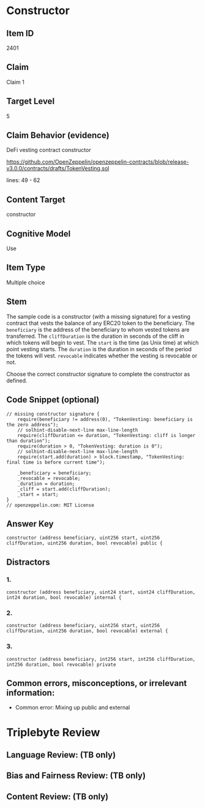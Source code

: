 # Constructor 

## Item ID
2401

## Claim
Claim 1

## Target Level
5

## Claim Behavior (evidence)
DeFi vesting contract constructor

https://github.com/OpenZeppelin/openzeppelin-contracts/blob/release-v3.0.0/contracts/drafts/TokenVesting.sol

lines: 49 - 62

## Content Target
constructor

## Cognitive Model
Use

## Item Type
Multiple choice

## Stem
The sample code is a constructor (with a missing signature) for a vesting contract that vests the balance of any ERC20 token to the beneficiary. The `beneficiary` is the address of the beneficiary to whom vested tokens are transferred. The `cliffDuration` is the duration in seconds of the cliff in which tokens will begin to vest. The `start` is the time (as Unix time) at which point vesting starts. The `duration` is the duration in seconds of the period the tokens will vest. `revocable` indicates whether the vesting is revocable or not.

Choose the correct constructor signature to complete the constructor as defined.

## Code Snippet (optional)
```
// missing constructor signature {
    require(beneficiary != address(0), "TokenVesting: beneficiary is the zero address");
    // solhint-disable-next-line max-line-length
    require(cliffDuration <= duration, "TokenVesting: cliff is longer than duration");
    require(duration > 0, "TokenVesting: duration is 0");
    // solhint-disable-next-line max-line-length
    require(start.add(duration) > block.timestamp, "TokenVesting: final time is before current time");

    _beneficiary = beneficiary;
    _revocable = revocable;
    _duration = duration;
    _cliff = start.add(cliffDuration);
    _start = start;
}
// openzeppelin.com: MIT License
```


## Answer Key
```
constructor (address beneficiary, uint256 start, uint256 cliffDuration, uint256 duration, bool revocable) public {
```

## Distractors
### 1.
```
constructor (address beneficiary, uint24 start, uint24 cliffDuration,  int24 duration, bool revocable) internal {
```

### 2.
```
constructor (address beneficiary, uint256 start, uint256 cliffDuration, uint256 duration, bool revocable) external {
```

### 3.
```
constructor (address beneficiary, int256 start, int256 cliffDuration,  int256 duration, bool revocable) private
```

## Common errors, misconceptions, or irrelevant information:
- Common error: Mixing up public and external

# Triplebyte Review

## Language Review: (TB only)

## Bias and Fairness Review: (TB only)

## Content Review: (TB only)
